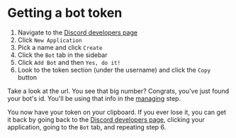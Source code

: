 # Getting a bot token

1. Navigate to the [Discord developers page](https://discord.com/developers/applications)
2. Click `New Application`
3. Pick a name and click `Create`
4. Click the `Bot` tab in the sidebar
5. Click `Add Bot` and then `Yes, do it!`
6. Look to the token section (under the username) and click the `Copy` button

Take a look at the url. You see that big number? Congrats, you've just found your bot's id.
You'll be using that info in the [managing](./managing.md) step.

You now have your token on your clipboard. If you ever lose it, you can get it back
by going back to the [Discord developers page](https://discord.com/developers/applications),
clicking your application, going to the `Bot` tab, and repeating step 6.
